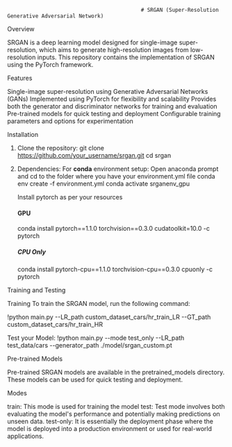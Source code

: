                                                # SRGAN (Super-Resolution Generative Adversarial Network)


Overview

SRGAN is a deep learning model designed for single-image super-resolution, which aims to generate high-resolution images from low-resolution inputs. This repository contains the implementation of SRGAN using the PyTorch framework.




Features

  Single-image super-resolution using Generative Adversarial Networks (GANs)
  Implemented using PyTorch for flexibility and scalability
  Provides both the generator and discriminator networks for training and evaluation
  Pre-trained models for quick testing and deployment
  Configurable training parameters and options for experimentation




Installation

1. Clone the repository:
   git clone https://github.com/your_username/srgan.git
   cd srgan
2. Dependencies:
   For **conda** environment setup:
   Open anaconda prompt and cd to the folder where you have your environment.yml file
   conda env create -f environment.yml
   conda activate srganenv_gpu

   Install pytorch as per your resources
   #### GPU
    conda install pytorch==1.1.0 torchvision==0.3.0 cudatoolkit=10.0 -c pytorch

   ##### CPU Only
    conda install pytorch-cpu==1.1.0 torchvision-cpu==0.3.0 cpuonly -c pytorch




Training and Testing   

Training
  To train the SRGAN model, run the following command:

  !python main.py --LR_path custom_dataset_cars/hr_train_LR --GT_path custom_dataset_cars/hr_train_HR

Test your Model:
  !python main.py --mode test_only --LR_path test_data/cars --generator_path ./model/srgan_custom.pt




Pre-trained Models

Pre-trained SRGAN models are available in the pretrained_models directory. These models can be used for quick testing and deployment.




Modes

train: This mode is used for training the model
test: Test mode involves both evaluating the model's performance and potentially making predictions on unseen data.
test-only: It is essentially the deployment phase where the model is deployed into a production environment or used for real-world applications.
  
      

